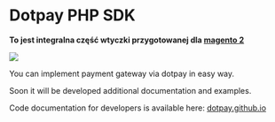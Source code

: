 # Dotpay PHP SDK

**To jest integralna część wtyczki przygotowanej dla [magento 2](https://github.com/wpawel/magento2-payment)**


[![](https://img.shields.io/github/release/dotpay/PHP-SDK.svg?style=for-the-badge)](https://github.com/dotpay/PHP-SDK/releases/latest "Download")



You can implement payment gateway via dotpay in easy way.

Soon it will be developed additional documentation and examples.

Code documentation for developers is available here:
[dotpay.github.io](https://dotpay.github.io/sdk-doc/)
